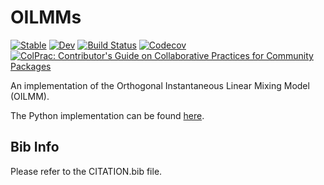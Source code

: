 # OILMMs

[![Stable](https://img.shields.io/badge/docs-stable-blue.svg)](https://willtebbutt.github.io/OILMMs.jl/stable)
[![Dev](https://img.shields.io/badge/docs-dev-blue.svg)](https://willtebbutt.github.io/OILMMs.jl/dev)
[![Build Status](https://travis-ci.com/willtebbutt/OILMMs.jl.svg?branch=master)](https://travis-ci.com/willtebbutt/OILMMs.jl)
[![Codecov](https://codecov.io/gh/willtebbutt/OILMMs.jl/branch/master/graph/badge.svg)](https://codecov.io/gh/willtebbutt/OILMMs.jl)
[![ColPrac: Contributor's Guide on Collaborative Practices for Community Packages](https://img.shields.io/badge/ColPrac-Contributor's%20Guide-blueviolet)](https://github.com/SciML/ColPrac)

An implementation of the Orthogonal Instantaneous Linear Mixing Model (OILMM).

The Python implementation can be found [here](https://github.com/wesselb/oilmm).

## Bib Info
Please refer to the CITATION.bib file.
